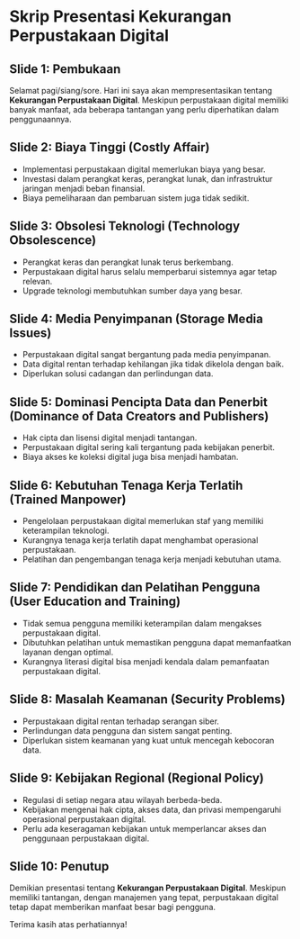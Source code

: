 # Skrip Presentasi Kekurangan Perpustakaan Digital

## Slide 1: Pembukaan
Selamat pagi/siang/sore. Hari ini saya akan mempresentasikan tentang **Kekurangan Perpustakaan Digital**. Meskipun perpustakaan digital memiliki banyak manfaat, ada beberapa tantangan yang perlu diperhatikan dalam penggunaannya.

## Slide 2: Biaya Tinggi (Costly Affair)
- Implementasi perpustakaan digital memerlukan biaya yang besar.
- Investasi dalam perangkat keras, perangkat lunak, dan infrastruktur jaringan menjadi beban finansial.
- Biaya pemeliharaan dan pembaruan sistem juga tidak sedikit.

## Slide 3: Obsolesi Teknologi (Technology Obsolescence)
- Perangkat keras dan perangkat lunak terus berkembang.
- Perpustakaan digital harus selalu memperbarui sistemnya agar tetap relevan.
- Upgrade teknologi membutuhkan sumber daya yang besar.

## Slide 4: Media Penyimpanan (Storage Media Issues)
- Perpustakaan digital sangat bergantung pada media penyimpanan.
- Data digital rentan terhadap kehilangan jika tidak dikelola dengan baik.
- Diperlukan solusi cadangan dan perlindungan data.

## Slide 5: Dominasi Pencipta Data dan Penerbit (Dominance of Data Creators and Publishers)
- Hak cipta dan lisensi digital menjadi tantangan.
- Perpustakaan digital sering kali tergantung pada kebijakan penerbit.
- Biaya akses ke koleksi digital juga bisa menjadi hambatan.

## Slide 6: Kebutuhan Tenaga Kerja Terlatih (Trained Manpower)
- Pengelolaan perpustakaan digital memerlukan staf yang memiliki keterampilan teknologi.
- Kurangnya tenaga kerja terlatih dapat menghambat operasional perpustakaan.
- Pelatihan dan pengembangan tenaga kerja menjadi kebutuhan utama.

## Slide 7: Pendidikan dan Pelatihan Pengguna (User Education and Training)
- Tidak semua pengguna memiliki keterampilan dalam mengakses perpustakaan digital.
- Dibutuhkan pelatihan untuk memastikan pengguna dapat memanfaatkan layanan dengan optimal.
- Kurangnya literasi digital bisa menjadi kendala dalam pemanfaatan perpustakaan digital.

## Slide 8: Masalah Keamanan (Security Problems)
- Perpustakaan digital rentan terhadap serangan siber.
- Perlindungan data pengguna dan sistem sangat penting.
- Diperlukan sistem keamanan yang kuat untuk mencegah kebocoran data.

## Slide 9: Kebijakan Regional (Regional Policy)
- Regulasi di setiap negara atau wilayah berbeda-beda.
- Kebijakan mengenai hak cipta, akses data, dan privasi mempengaruhi operasional perpustakaan digital.
- Perlu ada keseragaman kebijakan untuk memperlancar akses dan penggunaan perpustakaan digital.

## Slide 10: Penutup
Demikian presentasi tentang **Kekurangan Perpustakaan Digital**. Meskipun memiliki tantangan, dengan manajemen yang tepat, perpustakaan digital tetap dapat memberikan manfaat besar bagi pengguna.

Terima kasih atas perhatiannya!
